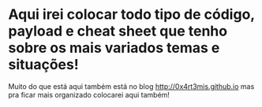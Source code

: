 # Aqui irei colocar todo tipo de código, payload e cheat sheet que tenho sobre os mais variados temas e situações!

Muito do que está aqui também está no blog http://0x4rt3mis.github.io mas pra ficar mais organizado colocarei aqui também!
